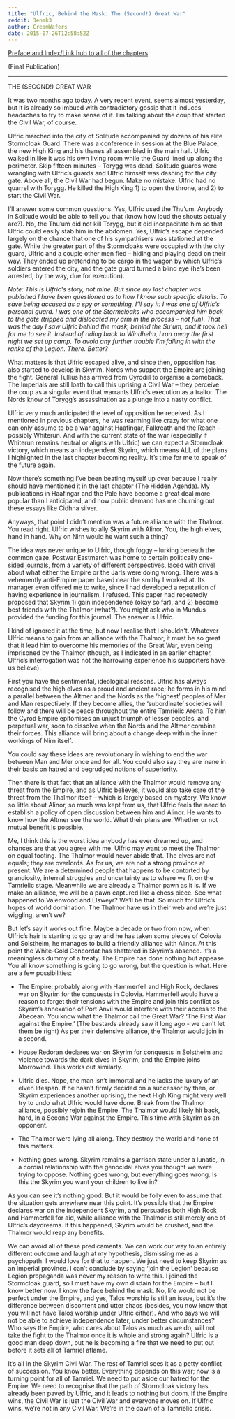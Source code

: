 ```yaml
---
title: "Ulfric, Behind the Mask: The (Second!) Great War"
reddit: 3enmk3
author: CreamWafers
date: 2015-07-26T12:58:52Z
---
```


[Preface and Index/Link hub to all of the chapters](https://www.reddit.com/r/teslore/comments/3dx4pn/ulfric_behind_the_mask_warning/)

(Final Publication)

------------------------

THE (SECOND!) GREAT WAR

It was two months ago today. A very recent event, seems almost yesterday, but it is already so imbued with contradictory gossip that it induces headaches to try to make sense of it. I’m talking about the coup that started the Civil War, of course.

Ulfric marched into the city of Solitude accompanied by dozens of his elite Stormcloak Guard. There was a conference in session at the Blue Palace, the new High King and his thanes all assembled in the main hall. Ulfric walked in like it was his own living room while the Guard lined up along the perimeter. Skip fifteen minutes – Torygg was dead, Solitude guards were wrangling with Ulfric’s guards and Ulfric himself was dashing for the city gate. Above all, the Civil War had begun. Make no mistake. Ulfric had no quarrel with Torygg. He killed the High King 1) to open the throne, and 2) to start the Civil War.

I’ll answer some common questions. Yes, Ulfric used the Thu’um. Anybody in Solitude would be able to tell you that (know how loud the shouts actually are?). No, the Thu’um did not kill Torygg, but it did incapacitate him so that Ulfric could easily stab him in the abdomen. Yes, Ulfric’s escape depended largely on the chance that one of his sympathisers was stationed at the gate. While the greater part of the Stormcloaks were occupied with the city guard, Ulfric and a couple other men fled – hiding and playing dead on their way. They ended up pretending to be cargo in the wagon by which Ulfric’s soldiers entered the city, and the gate guard turned a blind eye (he’s been arrested, by the way, due for execution).

*Note: This is Ulfric's story, not mine. But since my last chapter was published I have been questioned as to how I know such specific details. To save being accused as a spy or something, I’ll say it: I was one of Ulfric’s personal guard. I was one of the Stormcloaks who accompanied him back to the gate (tripped and dislocated my arm in the process – not fun). That was the day I saw Ulfric behind the mask, behind the Su'um, and it took hell for me to see it. Instead of riding back to Windhelm, I ran away the first night we set up camp. To avoid any further trouble I’m falling in with the ranks of the Legion. There. Better?*

What matters is that Ulfric escaped alive, and since then, opposition has also started to develop in Skyrim. Nords who support the Empire are joining the fight. General Tullius has arrived from Cyrodiil to organise a comeback. The Imperials are still loath to call this uprising a Civil War – they perceive the coup as a singular event that warrants Ulfric’s execution as a traitor. The Nords know of Torygg’s assassination as a plunge into a nasty conflict.

Ulfric very much anticipated the level of opposition he received. As I mentioned in previous chapters, he was rearming like crazy for what one can only assume to be a war against Haafingar, Falkreath and the Reach – possibly Whiterun. And with the current state of the war (especially if Whiterun remains neutral or aligns with Ulfric) we can expect a Stormcloak victory, which means an independent Skyrim, which means ALL of the plans I highlighted in the last chapter becoming reality. It’s time for me to speak of the future again.

Now there’s something I’ve been beating myself up over because I really should have mentioned it in the last chapter (The Hidden Agenda). My publications in Haafingar and the Pale have become a great deal more popular than I anticipated, and now public demand has me churning out these essays like Cidhna silver.

Anyways, that point I didn’t mention was a future alliance with the Thalmor. You read right. Ulfric wishes to ally Skyrim with Alinor. You, the high elves, hand in hand. Why on Nirn would he want such a thing?

The idea was never unique to Ulfric, though foggy – lurking beneath the common gaze. Postwar Eastmarch was home to certain politically one-sided journals, from a variety of different perspectives, laced with drivel about what either the Empire or the Jarls were doing wrong. There was a vehemently anti-Empire paper based near the smithy I worked at. Its manager even offered me to write, since I had developed a reputation of having experience in journalism. I refused. This paper had repeatedly proposed that Skyrim 1) gain independence (okay so far), and 2) become best friends with the Thalmor (what?). You might ask who in Mundus provided the funding for this journal. The answer is Ulfric.

I kind of ignored it at the time, but now I realise that I shouldn't. Whatever Ulfric means to gain from an alliance with the Thalmor, it must be so great that it lead him to overcome his memories of the Great War, even being imprisoned by the Thalmor (though, as I indicated in an earlier chapter, Ulfric’s interrogation was not the harrowing experience his supporters have us believe).

 First you have the sentimental, ideological reasons. Ulfric has always recognised the high elves as a proud and ancient race; he forms in his mind a parallel between the Altmer and the Nords as the ‘highest’ peoples of Mer and Man respectively. If they become allies, the ‘subordinate’ societies will follow and there will be peace throughout the entire Tamrielic Arena. To him the Cyrod Empire epitomises an unjust triumph of lesser peoples, and perpetual war, soon to dissolve when the Nords and the Altmer combine their forces. This alliance will bring about a change deep within the inner workings of Nirn itself.

You could say these ideas are revolutionary in wishing to end the war between Man and Mer once and for all. You could also say they are inane in their basis on hatred and begrudged notions of superiority.

Then there is that fact that an alliance with the Thalmor would remove any threat from the Empire, and as Ulfric believes, it would also take care of the threat from the Thalmor itself – which is largely based on mystery. We know so little about Alinor, so much was kept from us, that Ulfric feels the need to establish a policy of open discussion between him and Alinor. He wants to know how the Altmer see the world. What their plans are. Whether or not mutual benefit is possible.

Me, I think this is the worst idea anybody has ever dreamed up, and chances are that you agree with me. Ulfric may want to meet the Thalmor on equal footing. The Thalmor would never abide that. The elves are not equals; they are overlords. As for us, we are not a strong province at present. We are a determined people that happens to be contorted by grandiosity, internal struggles and uncertainty as to where we fit on the Tamrielic stage. Meanwhile we are already a Thalmor pawn as it is. If we make an alliance, we will be a pawn captured like a chess piece. See what happened to Valenwood and Elsweyr? We’ll be that. So much for Ulfric’s hopes of world domination. The Thalmor have us in their web and we’re just wiggling, aren’t we?

But let’s say it works out fine. Maybe a decade or two from now, when Ulfric’s hair is starting to go gray and he has taken some pieces of Colovia and Solstheim, he manages to build a friendly alliance with Alinor. At this point the White-Gold Concordat has shattered in Skyrim’s absence. It’s a meaningless dummy of a treaty. The Empire has done nothing but appease. You all know something is going to go wrong, but the question is what. Here are a few possibilities:

- The Empire, probably along with Hammerfell and High Rock, declares war on Skyrim for the conquests in Colovia. Hammerfell would have a reason to forget their tensions with the Empire and join this conflict as Skyrim’s annexation of Port Anvil would interfere with their access to the Abecean. You know what the Thalmor call the Great War? ‘The First War against the Empire.’ (The bastards already saw it long ago - we can't let them be right) As per their defensive alliance, the Thalmor would join in a second.

- House Redoran declares war on Skyrim for conquests in Solstheim and violence towards the dark elves in Skyrim, and the Empire joins Morrowind. This works out similarly.

- Ulfric dies. Nope, the man isn’t immortal and he lacks the luxury of an elven lifespan. If he hasn’t firmly decided on a successor by then, or Skyrim experiences another uprising, the next High King might very well try to undo what Ulfric would have done. Break from the Thalmor alliance, possibly rejoin the Empire. The Thalmor would likely hit back, hard, in a Second War against the Empire. This time with Skyrim as an opponent.

- The Thalmor were lying all along. They destroy the world and none of this matters.

- Nothing goes wrong. Skyrim remains a garrison state under a lunatic, in a cordial relationship with the genocidal elves you thought we were trying to oppose. Nothing goes wrong, but everything goes wrong. Is this the Skyrim you want your children to live in?

As you can see it’s nothing good. But it would be folly even to assume that the situation gets anywhere near this point. It’s possible that the Empire declares war on the independent Skyrim, and persuades both High Rock and Hammerfell for aid, while alliance with the Thalmor is still merely one of Ulfric’s daydreams. If this happened, Skyrim would be crushed, and the Thalmor would reap any benefits.

We can avoid all of these predicaments. We can work our way to an entirely different outcome and laugh at my hypothesis, dismissing me as a psychopath. I would love for that to happen. We just need to keep Skyrim as an imperial province. I can’t conclude by saying ‘join the Legion’ because Legion propaganda was never my reason to write this. I joined the Stormcloak guard, so I must have my own disdain for the Empire – but I know better now. I know the face behind the mask. No, life would not be perfect under the Empire, and yes, Talos worship is still an issue, but it’s the difference between discontent and utter chaos (besides, you now know that you will not have Talos worship under Ulfric either). And who says we will not be able to achieve independence later, under better circumstances? Who says the Empire, who cares about Talos as much as we do, will not take the fight to the Thalmor once it is whole and strong again? Ulfric is a good man deep down, but he is becoming a fire that we need to put out before it sets all of Tamriel aflame.

It’s all in the Skyrim Civil War. The rest of Tamriel sees it as a petty conflict of succession. You know better. Everything depends on this war; now is a turning point for all of Tamriel. We need to put aside our hatred for the Empire. We need to recognise that the path of Stormcloak victory has already been paved by Ulfric, and it leads to nothing but doom. If the Empire wins, the Civil War is just the Civil War and everyone moves on. If Ulfric wins, we’re not in any Civil War. We’re in the dawn of a Tamrielic crisis.
